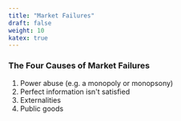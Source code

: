 ```yaml
---
title: "Market Failures"
draft: false
weight: 10
katex: true
---
```


### The Four Causes of Market Failures
1. Power abuse (e.g. a monopoly or monopsony)
2. Perfect information isn't satisfied
3. Externalities
4. Public goods
